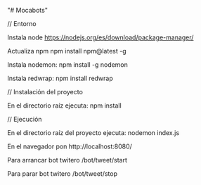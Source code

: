"# Mocabots"

// Entorno

Instala node https://nodejs.org/es/download/package-manager/

Actualiza npm npm install npm@latest -g

Instala nodemon: npm install -g nodemon

Instala redwrap: npm install redwrap

// Instalación del proyecto

En el directorio raíz ejecuta: npm install


// Ejecución

En el directorio raíz del proyecto ejecuta: nodemon index.js

En el navegador pon http://localhost:8080/

Para arrancar bot twitero /bot/tweet/start

Para parar bot twitero /bot/tweet/stop
